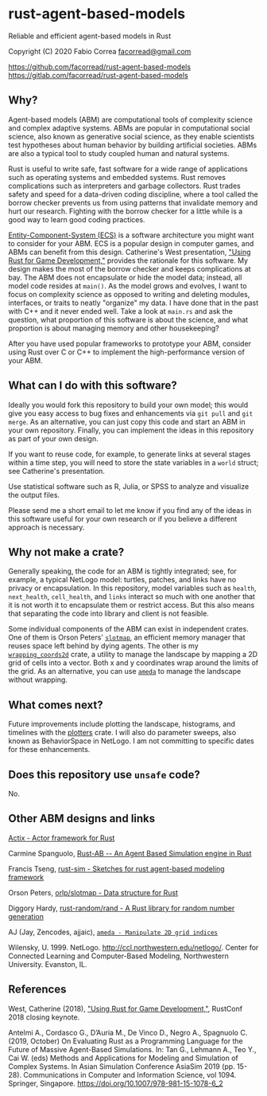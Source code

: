 # rust-agent-based-models

Reliable and efficient agent-based models in Rust

Copyright (C) 2020 Fabio Correa facorread@gmail.com

https://github.com/facorread/rust-agent-based-models
https://gitlab.com/facorread/rust-agent-based-models

## Why?

Agent-based models (ABM) are computational tools of complexity science and complex adaptive systems. ABMs are popular in computational social science, also known as generative social science, as they enable scientists test hypotheses about human behavior by building artificial societies. ABMs are also a typical tool to study coupled human and natural systems.

Rust is useful to write safe, fast software for a wide range of applications such as operating systems and embedded systems. Rust removes complications such as interpreters and garbage collectors. Rust trades safety and speed for a data-driven coding discipline, where a tool called the borrow checker prevents us from using patterns that invalidate memory and hurt our research. Fighting with the borrow checker for a little while is a good way to learn good coding practices.

[Entity-Component-System (ECS)](https://en.wikipedia.org/wiki/Entity_component_system) is a software architecture you might want to consider for your ABM. ECS is a popular design in computer games, and ABMs can benefit from this design. Catherine's West presentation, ["Using Rust for Game Development,"](https://kyren.github.io/2018/09/14/rustconf-talk.html) provides the rationale for this software. My design makes the most of the borrow checker and keeps complications at bay. The ABM does not encapsulate or hide the model data; instead, all model code resides at ```main()```. As the model grows and evolves, I want to focus on complexity science as opposed to writing and deleting modules, interfaces, or traits to neatly "organize" my data. I have done that in the past with C++ and it never ended well. Take a look at ```main.rs``` and ask the question, what proportion of this software is about the science, and what proportion is about managing memory and other housekeeping?

After you have used popular frameworks to prototype your ABM, consider using Rust over C or C++ to implement the high-performance version of your ABM.

## What can I do with this software?

Ideally you would fork this repository to build your own model; this would give you easy access to bug fixes and enhancements via `git pull` and `git merge`. As an alternative, you can just copy this code and start an ABM in your own repository. Finally, you can implement the ideas in this repository as part of your own design.

If you want to reuse code, for example, to generate links at several stages within a time step, you will need to store the state variables in a ```world``` struct; see Catherine's presentation.

Use statistical software such as R, Julia, or SPSS to analyze and visualize the output files.

Please send me a short email to let me know if you find any of the ideas in this software useful for your own research or if you believe a different approach is necessary.

## Why not make a crate?

Generally speaking, the code for an ABM is tightly integrated; see, for example, a typical NetLogo model: turtles, patches, and links have no privacy or encapsulation. In this repository, model variables such as ```health```, ```next_health```, ```cell_health```, and ```links``` interact so much with one another that it is not worth it to encapsulate them or restrict access. But this also means that separating the code into library and client is not feasible.

Some individual components of the ABM can exist in independent crates. One of them is Orson Peters' [`slotmap`](https://github.com/orlp/slotmap), an efficient memory manager that reuses space left behind by dying agents. The other is my [`wrapping_coords2d`](https://crates.io/crates/wrapping_coords2d) crate, a utility to manage the landscape by mapping a 2D grid of cells into a vector. Both x and y coordinates wrap around the limits of the grid. As an alternative, you can use [`ameda`](https://docs.rs/ameda/latest/ameda) to manage the landscape without wrapping.

## What comes next?

Future improvements include plotting the landscape, histograms, and timelines with the [plotters](https://crates.io/crates/plotters) crate. I will also do parameter sweeps, also known as BehaviorSpace in NetLogo. I am not committing to specific dates for these enhancements.

## Does this repository use `unsafe` code?

No.

## Other ABM designs and links

[Actix - Actor framework for Rust](https://github.com/actix/actix)

Carmine Spanguolo, [Rust-AB -- An Agent Based Simulation engine in Rust](https://github.com/spagnuolocarmine/abm)

Francis Tseng, [rust-sim - Sketches for rust agent-based modeling framework](https://github.com/frnsys/rust-sim)

Orson Peters, [orlp/slotmap - Data structure for Rust](https://github.com/orlp/slotmap)

Diggory Hardy, [rust-random/rand - A Rust library for random number generation](https://github.com/rust-random/rand)

AJ (Jay, Zencodes, ajjaic), [`ameda - Manipulate 2D grid indices`](https://docs.rs/ameda/latest/ameda)

Wilensky, U. 1999. NetLogo. http://ccl.northwestern.edu/netlogo/. Center for Connected Learning and Computer-Based Modeling, Northwestern University. Evanston, IL.

## References

West, Catherine (2018), ["Using Rust for Game Development,"](https://kyren.github.io/2018/09/14/rustconf-talk.html), RustConf 2018 closing keynote.

Antelmi A., Cordasco G., D’Auria M., De Vinco D., Negro A., Spagnuolo C. (2019, October) On Evaluating Rust as a Programming Language for the Future of Massive Agent-Based Simulations. In: Tan G., Lehmann A., Teo Y., Cai W. (eds) Methods and Applications for Modeling and Simulation of Complex Systems. In Asian Simulation Conference AsiaSim 2019 (pp. 15-28). Communications in Computer and Information Science, vol 1094. Springer, Singapore. https://doi.org/10.1007/978-981-15-1078-6_2
